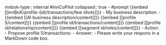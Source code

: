innbok-type:: internal
#innCoPilot
collapsed:: true
	- #prompt {{embed [[innBoK/profile-(id)/transactions/few shots]]}}
		- My business description:
		- {{embed [[AI business description/content]]}} {{embed [[profile 5/content]]}} {{embed [[profile id/transactions/content]]}} {{embed [[profile id/relationship/content]]}} {{embed [[segment id/roles/content]]}}
		- Action:
		- Propose profile 5/transactions: 
		- Answer:
		- Please write your respons in a MarkDown code box.




